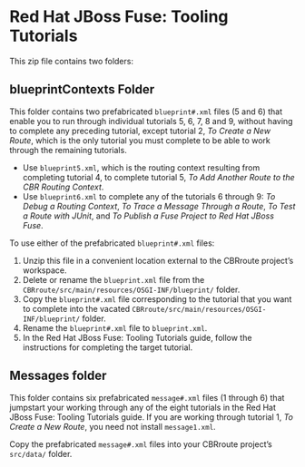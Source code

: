 # Red Hat JBoss Fuse: Tooling Tutorials

This zip file contains two folders:

## blueprintContexts Folder
This folder contains two prefabricated `blueprint#.xml` files (5 and 6) that enable you to run through individual tutorials 5, 6, 7, 8 and 9, without having to complete any preceding tutorial, except tutorial 2, _To Create a New Route_, which is the only tutorial you must complete to be able to work through the remaining tutorials.

* Use `blueprint5.xml`, which is the routing context resulting from completing tutorial 4, to complete tutorial 5, _To Add Another Route to the CBR Routing Context_.
* Use `blueprint6.xml` to complete any of the tutorials 6 through 9:
_To  Debug a Routing Context_, 
_To Trace a Message Through a Route_,
_To Test a Route with JUnit_, and _To Publish a Fuse Project to Red Hat JBoss Fuse_.

To use either of the prefabricated `blueprint#.xml` files:

1. Unzip this file in a convenient location external to the CBRroute project’s workspace.
2. Delete or rename the `blueprint.xml` file from the `CBRroute/src/main/resources/OSGI-INF/blueprint/` folder. 
3. Copy the `blueprint#.xml` file corresponding to the tutorial that you want to complete into the vacated `CBRroute/src/main/resources/OSGI-INF/blueprint/` folder.
4. Rename the `blueprint#.xml` file to `blueprint.xml`.
5. In the Red Hat JBoss Fuse: Tooling Tutorials guide, follow the instructions for completing the target tutorial.

## Messages folder
This folder contains six prefabricated `message#.xml` files (1 through 6) that jumpstart your working through any of the eight tutorials in the Red Hat JBoss Fuse: Tooling Tutorials guide. If you are working through tutorial 1, _To Create a New Route_, you need not install `message1.xml`.

Copy the prefabricated `message#.xml` files into your CBRroute project’s `src/data/` folder.
